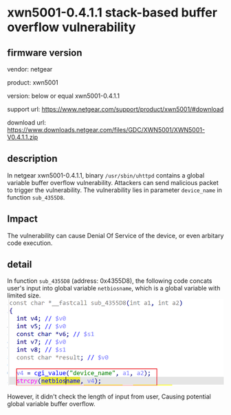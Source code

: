 # xwn5001-0.4.1.1 stack-based buffer overflow vulnerability
## firmware version
vendor: netgear

product: xwn5001

version: below or equal xwn5001-0.4.1.1

support url: https://www.netgear.com/support/product/xwn5001/#download

download url: https://www.downloads.netgear.com/files/GDC/XWN5001/XWN5001-V0.4.1.1.zip

## description
In netgear xwn5001-0.4.1.1, binary `/usr/sbin/uhttpd` contains a global variable buffer overflow vulnerability. Attackers can send malicious packet to trigger the vulnerability. The vulnerability lies in parameter `device_name` in function `sub_4355D8`.


## Impact
The vulnerability can cause Denial Of Service of the device, or even arbitary code execution.

## detail
In function `sub_4355D8` (address: 0x4355D8), the following code concats user's input into global variable `netbiosname`, which is a global variable with limited size.
![alt text](image.png)

However, it didn't check the length of input from user, Causing potential global variable buffer overflow. 

